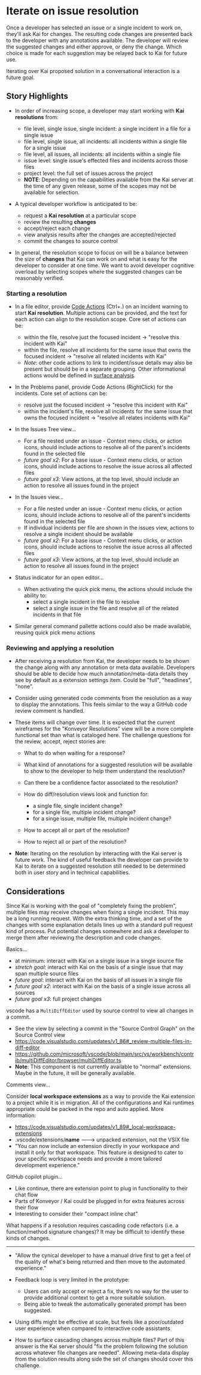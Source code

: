 # Iterate on issue resolution

Once a developer has selected an issue or a single incident to work on, they'll ask Kai for changes.  The resulting code changes are presented back to the developer with any annotations available.  The developer will review the suggested changes and either approve, or deny the change.  Which choice is made for each suggestion may be relayed back to Kai for future use.

Iterating over Kai proposed solution in a conversational interaction is a future goal.

## Story Highlights

  - In order of increasing scope, a developer may start working with __Kai resolutions__ from:
    - file level, single issue, single incident: a single incident in a file for a single issue
    - file level, single issue, all incidents: all incidents within a single file for a single issue
    - file level, all issues, all incidents: all incidents within a single file
    - issue level: single issue's effected files and incidents across those files
    - project level: the full set of issues across the project
    - __NOTE__: Depending on the capabilities available from the Kai server at the time of any given release, some of the scopes may not be available for selection.

  - A typical developer workflow is anticipated to be:
    - request a __Kai resolution__ at a particular scope
    - review the resulting __changes__
    - accept/reject each change
    - view analysis results after the changes are accepted/rejected
    - commit the changes to source control

  - In general, the resolution scope to focus on will be a balance between the size of __changes__ that Kai can work on and what is easy for the developer to consider at one time.  We want to avoid developer cognitive overload by selecting scopes where the suggested changes can be reasonably verified.

### Starting a resolution
  - In a file editor, provide [Code Actions](https://code.visualstudio.com/api/language-extensions/programmatic-language-features#possible-actions-on-errors-or-warnings) (Ctrl+.) on an incident warning to start __Kai resolution__.  Multiple actions can be provided, and the text for each action can align to the resolution scope.  Core set of actions can be:
    - within the file, resolve just the focused incident &rarr; "resolve this incident with Kai"
    - within the file, resolve all incidents for the same issue that owns the focused incident &rarr; "resolve all related incidents with Kai"
    - _Note_: other code actions to link to incident/issue details may also be present but should be in a separate grouping.  Other informational actions would be defined in [surface analysis](./04-surface_analysis.md).

  - In the Problems panel, provide Code Actions (RightClick) for the incidents.  Core set of actions can be:
    - resolve just the focused incident &rarr; "resolve this incident with Kai"
    - within the incident's file, resolve all incidents for the same issue that owns the focused incident &rarr; "resolve all relates incidents with Kai"

  - In the Issues Tree view...
    - For a file nested under an issue - Context menu clicks, or action icons, should include actions to resolve all of the parent's incidents found in the selected file
    - _future goal x2_: For a base issue - Context menu clicks, or action icons, should include actions to resolve the issue across all affected files
    - _future goal x3_: View actions, at the top level, should include an action to resolve all issues found in the project

  - In the Issues view...
    - For a file nested under an issue - Context menu clicks, or action icons, should include actions to resolve all of the parent's incidents found in the selected file
    - If individual incidents per file are shown in the issues view, actions to resolve a single incident should be available
    - _future goal x2_: For a base issue - Context menu clicks, or action icons, should include actions to resolve the issue across all affected files
    - _future goal x3_: View actions, at the top level, should include an action to resolve all issues found in the project

  - Status indicator for an open editor...
    - When activating the quick pick menu, the actions should include the ability to:
      - select a single incident in the file to resolve
      - select a single issue in the file and resolve all of the related incidents in that file

  - Similar general command pallette actions could also be made available, reusing quick pick menu actions

### Reviewing and applying a resolution

  - After receiving a resolution from Kai, the developer needs to be shown the change along with any annotation or meta data available.  Developers should be able to decide how much annotation/meta-data details they see by default as a extension settings item.  Could be "full", "headlines", "none".

  - Consider using generated code comments from the resolution as a way to display the annotations.  This feels similar to the way a GitHub code review comment is handled.

  - These items will change over time.  It is expected that the current wireframes for the "Konveyor Resolutions" view will be a more complete functional set than what is cataloged here. The challenge questions for the review, accept, reject stories are:

    - What to do when waiting for a response?

    - What kind of annotations for a suggested resolution will be available to show to the developer to help them understand the resolution?

    - Can there be a confidence factor associated to the resolution?

    - How do diff/resolution views look and function for:
      - a single file, single incident change?
      - for a single file, multiple incident change?
      - for a singe issue, multiple file, multiple incident change?

    - How to accept all or part of the resolution?

    - How to reject all or part of the resolution?

  - __Note__: Iterating on the resolution by interacting with the Kai server is future work.  The kind of useful feedback the developer can provide to Kai to iterate on a suggested resolution still needed to be determined both in user story and in technical capabilities.


## Considerations

Since Kai is working with the goal of "completely fixing the problem", multiple files may receive changes when fixing a single incident. This may be a long running request. With the extra thinking time, and a set of the changes with some explanation details lines up with a standard pull request kind of process.  Put potential changes somewhere and ask a developer to merge them after reviewing the description and code changes.

Basics...
  - at minimum: interact with Kai on a single issue in a single source file
  - _stretch goal_: interact with Kai on the basis of a single issue that may span multiple source files
  - _future goal_: interact with Kai on the basis of all issues in a single file
  - _future goal x2_: interact with Kai on the basis of a single issue across all sources
  - _future goal x3_: full project changes

vscode has a `MultiDiffEditor` used by source control to view all changes in a commit.
  - See the view by selecting a commit in the "Source Control Graph" on the Source Control view
  - https://code.visualstudio.com/updates/v1_86#_review-multiple-files-in-diff-editor
  - https://github.com/microsoft/vscode/blob/main/src/vs/workbench/contrib/multiDiffEditor/browser/multiDiffEditor.ts
  - __Note__: This component is not currently available to "normal" extensions.  Maybe in the future, it will be generally available.

Comments view...

Consider __local workspace extensions__ as a way to provide the Kai extension to a project while it is in migration.  All of the configurations and Kai runtimes appropriate could be packed in the repo and auto applied.  More information:
  - https://code.visualstudio.com/updates/v1_89#_local-workspace-extensions
  - .vscode/extensions/__name__ ---> unpacked extension, not the VSIX file
  - "You can now include an extension directly in your workspace and install it only for that workspace. This feature is designed to cater to your specific workspace needs and provide a more tailored development experience."

GitHub copilot plugin...
  - Like continue, there are extension point to plug in functionality to their chat flow
  - Parts of Konveyor / Kai could be plugged in for extra features across their flow
  - Interesting to consider their "compact inline chat"

What happens if a resolution requires cascading code refactors (i.e. a function/method signature changes)?  It may be difficult to identify these kinds of changes.

-----

- "Allow the cynical developer to have a manual drive first to get a feel of the quality of what's being returned and then move to the automated experience."

- Feedback loop is very limited in the prototype:
  - Users can only accept or reject a fix, there’s no way for the user to provide additional context to get a more suitable solution.
  - Being able to tweak the automatically generated prompt has been suggested.

- Using diffs might be effective at scale, but feels like a poor/outdated user experience when compared to interactive code assistants

- How to surface cascading changes across multiple files?  Part of this answer is the Kai server should "fix the problem following the solution across whatever file changes are needed".  Allowing meta-data display from the solution results along side the set of changes should cover this challenge.
